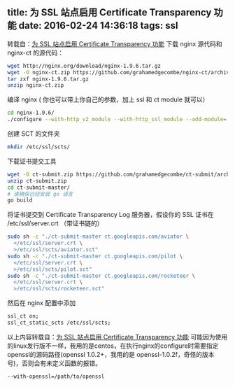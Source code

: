 title: 为 SSL 站点启用 Certificate Transparency 功能
date: 2016-02-24 14:36:18
tags: ssl
---
转载自：[为 SSL 站点启用 Certificate Transparency 功能](http://blog.eqoe.cn/posts/enable-certificate-transparency-for-nginx.html)
下载 nginx 源代码和 nginx-ct 的源代码：
```sh
wget http://nginx.org/download/nginx-1.9.6.tar.gz
wget -O nginx-ct.zip https://github.com/grahamedgecombe/nginx-ct/archive/master.zip
tar zxf nginx-1.9.6.tar.gz
unzip nginx-ct.zip
```
编译 nginx ( 你也可以带上你自己的参数，加上 ssl 和 ct module 就可以）
```sh
cd nginx-1.9.6/
./configure --with-http_v2_module --with-http_ssl_module --add-module=../nginx-ct-master
```
创建 SCT 的文件夹
```sh
mkdir /etc/ssl/scts/
```
下载证书提交工具
```sh
wget -O ct-submit.zip https://github.com/grahamedgecombe/ct-submit/archive/master.zip
unzip ct-submit.zip
cd ct-submit-master/
# 请确保已经安装 go 语言
go build
```
将证书提交到 Certificate Transparency Log 服务器，假设你的 SSL 证书在 /etc/ssl/server.crt （带证书链的）
```sh
sudo sh -c "./ct-submit-master ct.googleapis.com/aviator \
  </etc/ssl/server.crt \
  >/etc/ssl/scts/aviator.sct"
sudo sh -c "./ct-submit-master ct.googleapis.com/pilot \
  </etc/ssl/server.crt \
  >/etc/ssl/scts/pilot.sct"
sudo sh -c "./ct-submit-master ct.googleapis.com/rocketeer \
  </etc/ssl/server.crt \
  >/etc/ssl/scts/rocketeer.sct"
```
然后在 nginx 配置中添加
```sh
ssl_ct on;
ssl_ct_static_scts /etc/ssl/scts;
```
以上内容转载自：[为 SSL 站点启用 Certificate Transparency 功能](http://blog.eqoe.cn/posts/enable-certificate-transparency-for-nginx.html)
可能因为使用的linux发行版不一样，我用的是centos，在执行nginx的configure时需要指定openssl的源码路径(openssl 1.0.2+，我用的是 openssl-1.0.2f，奇怪的版本号)，否则会有未定义函数的报错。
```sh
--with-openssl=/path/to/openssl
```  

